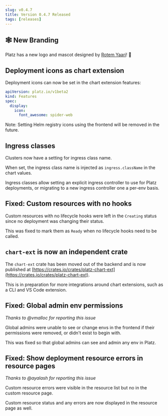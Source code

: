 ```yaml
---
slug: v0.4.7
title: Version 0.4.7 Released
tags: [releases]
---
```


<!-- truncate -->

## 🕸 New Branding

Platz has a new logo and mascot designed by [Rotem Yaari](https://github.com/vmalloc)! 🎉

## Deployment icons as chart extension

Deployment icons can now be set in the chart extension features:

```yaml
apiVersion: platz.io/v1beta2
kind: Features
spec:
  display:
    icon:
      font_awesome: spider-web
```

Note: Setting Helm registry icons using the frontend will be removed in the future.

## Ingress classes

Clusters now have a setting for ingress class name.

When set, the ingress class name is injected as `ingress.className` in the chart values.

Ingress classes allow setting an explicit ingress controller to use for Platz deployments, or migrating to a new ingress controller one a per-env basis.

## Fixed: Custom resources with no hooks

Custom resources with no lifecycle hooks were left in the `Creating` status since no deployment was changing their status.

This was fixed to mark them as `Ready` when no lifecycle hooks need to be called.

## `chart-ext` is now an independent crate

The `chart-ext` crate has been moved out of the backend and is now published at [https://crates.io/crates/platz-chart-ext](https://crates.io/crates/platz-chart-ext).

This is in preparation for more integrations around chart extensions, such as a CLI and VS Code extension.

## Fixed: Global admin env permissions

_Thanks to @vmalloc for reporting this issue_

Global admins were unable to see or change envs in the frontend if their permissions were removed, or didn't exist to begin with.

This was fixed so that global admins can see and admin any env in Platz.

## Fixed: Show deployment resource errors in resource pages

_Thanks to @ayalash for reporting this issue_

Custom resource errors were visible in the resource list but no in the custom resource page.

Custom resource status and any errors are now displayed in the resource page as well.
